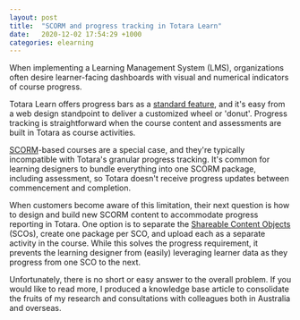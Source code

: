 ```yaml
---
layout: post
title:  "SCORM and progress tracking in Totara Learn"
date:   2020-12-02 17:54:29 +1000
categories: elearning
---
```


When implementing a Learning Management System (LMS), organizations often desire learner-facing dashboards with visual and numerical indicators of course progress.

Totara Learn offers progress bars as a [standard feature](https://help.totaralearning.com/display/TH14/Progress+bar), and it's easy from a web design standpoint to deliver a customized wheel or 'donut'. Progress tracking is straightforward when the course content and assessments are built in Totara as course activities.

[SCORM](https://scorm.com/)-based courses are a special case, and they're typically incompatible with Totara's granular progress tracking. It's common for learning designers to bundle everything into one SCORM package, including assessment, so Totara doesn't receive progress updates between commencement and completion.

When customers become aware of this limitation, their next question is how to design and build new SCORM content to accommodate progress reporting in Totara.  One option is to separate the [Shareable Content Objects](https://scorm.com/scorm-explained/scorm-resources/glossary/) (SCOs), create one package per SCO, and upload each as a separate activity in the course. While this solves the progress requirement, it prevents the learning designer from (easily) leveraging learner data as they progress from one SCO to the next.

Unfortunately, there is no short or easy answer to the overall problem. If you would like to read more, I produced a knowledge base article to consolidate the fruits of my research and consultations with colleagues both in Australia and overseas.
